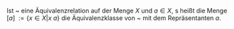 Ist ~ eine Äquivalenzrelation auf der Menge $X$ und $a \in X$, s heißt die Menge $[a]_{\text{~}}:=\{x \in X|x~a\}$ die Äquivalenzklasse von ~ mit dem Repräsentanten $a$.